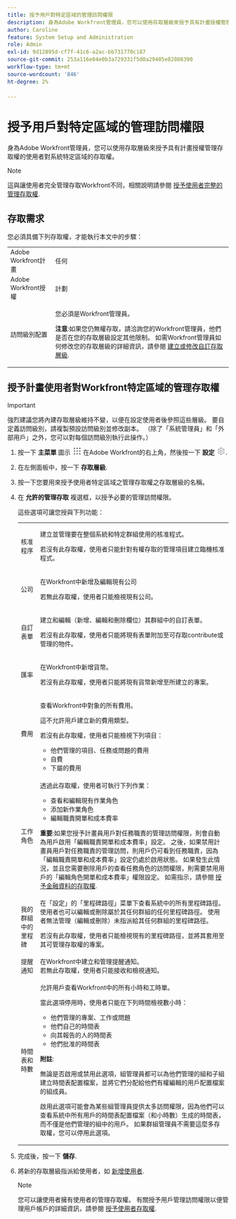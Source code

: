 ```yaml
---
title: 授予用戶對特定區域的管理訪問權限
description: 身為Adobe Workfront管理員，您可以使用存取層級來授予具有計畫授權管理存取權的使用者對系統特定區域的存取權。
author: Caroline
feature: System Setup and Administration
role: Admin
exl-id: 9d12895d-cf7f-41c6-a2ac-bb731770c187
source-git-commit: 253a116e04e0b3a729331f5d0a29405e82808390
workflow-type: tm+mt
source-wordcount: '846'
ht-degree: 2%

---
```


# 授予用戶對特定區域的管理訪問權限

<!--Linked in several places, do not rename or change URL.-->

身為Adobe Workfront管理員，您可以使用存取層級來授予具有計畫授權管理存取權的使用者對系統特定區域的存取權。

>[!NOTE]
>
>這與讓使用者完全管理存取Workfront不同，相關說明請參閱 [授予使用者完整的管理存取權](../../../administration-and-setup/add-users/configure-and-grant-access/grant-a-user-full-administrative-access.md). &#x200B;

## 存取需求

您必須具備下列存取權，才能執行本文中的步驟：

<table style="table-layout:auto"> 
 <col> 
 <col> 
 <tbody> 
  <tr> 
   <td role="rowheader">Adobe Workfront計畫</td> 
   <td>任何</td> 
  </tr> 
  <tr> 
   <td role="rowheader">Adobe Workfront授權</td> 
   <td>計劃</td> 
  </tr> 
  <tr> 
   <td role="rowheader">訪問級別配置</td> 
   <td> <p>您必須是Workfront管理員。</p> <p><b>注意</b>:如果您仍無權存取，請洽詢您的Workfront管理員，他們是否在您的存取層級設定其他限制。 如需Workfront管理員如何修改您的存取層級的詳細資訊，請參閱 <a href="../../../administration-and-setup/add-users/configure-and-grant-access/create-modify-access-levels.md" class="MCXref xref" data-mc-variable-override="">建立或修改自訂存取層級</a>.</p> </td> 
  </tr> 
 </tbody> 
</table>

## 授予計畫使用者對Workfront特定區域的管理存取權

>[!IMPORTANT]
>
>強烈建議您將內建存取層級維持不變，以便在設定使用者後參照這些層級。 要自定義訪問級別，請複製預設訪問級別並修改副本。 （除了「系統管理員」和「外部用戶」之外，您可以對每個訪問級別執行此操作。）

1. 按一下 **主菜單** 圖示 ![](assets/main-menu-icon.png) 在Adobe Workfront的右上角，然後按一下 **設定** ![](assets/gear-icon-settings.png).

1. 在左側面板中，按一下 **存取層級**.
1. 按一下您要用來授予使用者特定區域之管理存取權之存取層級的名稱。
1. 在 **允許的管理存取** 複選框，以授予必要的管理訪問權限。

   這些選項可讓您授與下列功能：

   <table style="table-layout:auto"> 
    <col> 
    <col> 
    <tbody> 
     <tr> 
      <td role="rowheader">核准程序</td> 
      <td><p>建立並管理要在整個系統和特定群組使用的核准程式。</p><p>若沒有此存取權，使用者只能針對有權存取的管理項目建立臨機核准程式。</p></td> 
     </tr> 
     <tr> 
      <td role="rowheader">公司</td> 
      <td><p>在Workfront中新增及編輯現有公司</p>
      <p>若無此存取權，使用者只能檢視現有公司。</p></td> 
     </tr> 
     <tr> 
      <td role="rowheader">自訂表單</td> 
      <td><p>建立和編輯（新增、編輯和刪除欄位）其群組中的自訂表單。</p><p>若沒有此存取權，使用者只能將現有表單附加至可存取contribute或管理的物件。</p></td> 
     </tr> 
     <tr> 
      <td role="rowheader">匯率</td> 
      <td> <p>在Workfront中新增貨幣。</p> <p>若沒有此存取權，使用者只能將現有貨幣新增至所建立的專案。</p> </td> 
     </tr> 
     <tr> 
      <td role="rowheader">費用</td> 
      <td><p>查看Workfront中對象的所有費用。</p><p>這不允許用戶建立新的費用類型。</p><p>若沒有此存取權，使用者只能檢視下列項目：</p>
       <ul>
        <li>他們管理的項目、任務或問題的費用</li>
        <li>自費</li>
        <li>下屬的費用</li>
       </ul></td> 
     </tr> 
     <tr> 
      <td role="rowheader">工作角色</td> 
      <td> <p>透過此存取權，使用者可執行下列作業：</p> 
       <ul> 
        <li>查看和編輯現有作業角色</li> 
        <li>添加新作業角色</li> 
        <li>編輯職責開單和成本費率</li> 
       </ul> <p><b>重要</b>:如果您授予計畫員用戶對任務職責的管理訪問權限，則會自動為用戶啟用「編輯職責開單和成本費率」設定。 之後，如果禁用計畫員用戶對任務職責的管理訪問，則用戶仍可看到任務職責，因為「編輯職責開單和成本費率」設定仍處於啟用狀態。 如果發生此情況，並且您需要刪除用戶的查看任務角色的訪問權限，則需要禁用用戶的「編輯角色開單和成本費率」權限設定。 如需指示，請參閱 <a href="../../../administration-and-setup/add-users/configure-and-grant-access/grant-access-financial.md" class="MCXref xref">授予金融資料的存取權</a>.</p> </td> 
     </tr> 
     <tr> 
      <td role="rowheader">我的群組中的里程碑</td> 
      <td>在「設定」的「里程碑路徑」菜單下查看系統中的所有里程碑路徑。 使用者也可以編輯或刪除屬於其任何群組的任何里程碑路徑。 使用者無法管理（編輯或刪除）未指派給其任何群組的里程碑路徑。<br><p>若沒有此存取權，使用者只能檢視現有的里程碑路徑，並將其套用至其可管理存取權的專案。</p></td> 
     </tr> 
     <tr> 
      <td role="rowheader">提醒通知</td> 
      <td>在Workfront中建立和管理提醒通知。<br>若無此存取權，使用者只能接收和檢視通知。</td> 
     </tr> 
     <tr> 
      <td role="rowheader">時間表和時數</td> 
      <td> <p>允許用戶查看Workfront中的所有小時和工時單。</p> <p>當此選項停用時，使用者只能在下列時間檢視數小時：</p> 
       <ul> 
        <li>他們管理的專案、工作或問題</li> 
        <li>他們自己的時間表</li> 
        <li>向其報告的人的時間表</li> 
        <li>他們批准的時間表</li> 
       </ul> <p><b>附註</b>:  <p>無論是否啟用或禁用此選項，組管理員都可以為他們管理的組和子組建立時間表配置檔案，並將它們分配給他們有權編輯的用戶配置檔案的組成員。</p> <p>啟用此選項可能會為某些組管理員提供太多訪問權限，因為他們可以查看系統中所有用戶的時間表配置檔案（和小時數）生成的時間表，而不僅是他們管理的組中的用戶。 如果群組管理員不需要這麼多存取權，您可以停用此選項。</p> </p> </td> 
     </tr> 
    </tbody> 
   </table>

1. 完成後，按一下 **儲存**.
1. 將新的存取層級指派給使用者，如 [新增使用者](../../../administration-and-setup/add-users/create-and-manage-users/add-users.md).

   >[!NOTE]
   >
   >您可以讓使用者擁有使用者的管理存取權。 有關授予用戶管理訪問權限以便管理用戶帳戶的詳細資訊，請參閱 [授予使用者存取權](../../../administration-and-setup/add-users/configure-and-grant-access/grant-access-other-users.md).
